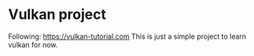 # Vulkan project
Following: https://vulkan-tutorial.com
This is just a simple project to learn vulkan for now.
